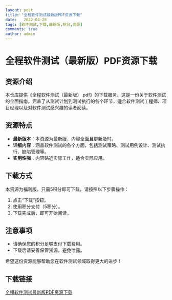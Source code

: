 ```yaml
---
layout: post
title: "全程软件测试最新版PDF资源下载"
date:   2022-04-28
tags: [软件测试,下载,最新版,积分,资源]
comments: true
author: admin
---
```

# 全程软件测试（最新版）PDF资源下载

## 资源介绍

本仓库提供《全程软件测试（最新版）.pdf》的下载服务。这是一份关于软件测试的全面指南，涵盖了从测试计划到测试执行的各个环节，适合软件测试工程师、项目经理以及对软件测试感兴趣的读者阅读。

## 资源特点

- **最新版本**：本资源为最新版，内容全面且更新及时。
- **详细内容**：涵盖软件测试的各个方面，包括测试策略、测试用例设计、测试执行、缺陷管理等。
- **实用性强**：内容贴近实际工作，适合实际应用。

## 下载方式

本资源为福利版，只需5积分即可下载。请按照以下步骤操作：

1. 点击“下载”按钮。
2. 使用积分支付（5积分）。
3. 下载完成后，即可开始阅读。

## 注意事项

- 请确保您的积分足够支付下载费用。
- 下载后请妥善保管资源，避免泄露。

希望这份资源能够帮助您在软件测试领域取得更大的进步！

## 下载链接

[全程软件测试最新版PDF资源下载](https://pan.quark.cn/s/d5b70a94ce53)